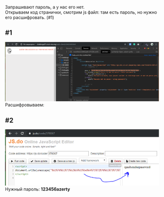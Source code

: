 Запрашивают пароль, а у нас его нет.<br>
Открываем код странички, смотрим js файл: там есть пароль, но нужно его расшифровать. (#1)<br>
<h2>#1</h2>
<img src="HW-5-0.PNG">
Расшифровываем:
<h2>#2</h2>
<img src="HW-5-1.PNG">
Нужный пароль: <b>123456azerty</b>
<br><br>
